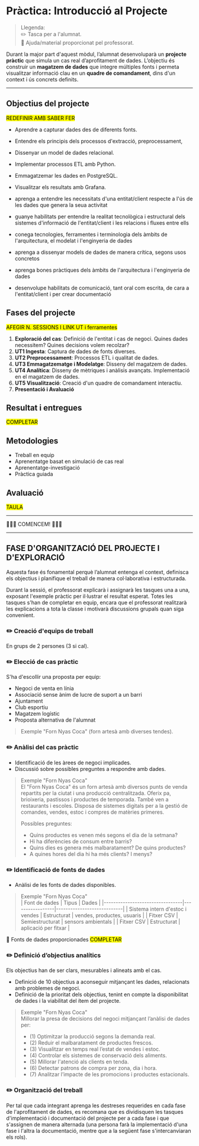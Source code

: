 
# Pràctica: Introducció al Projecte

> Llegenda:  
> :pencil2: Tasca per a l'alumnat.  
> :fishing_pole_and_fish: Ajuda/material proporcionat pel professorat.  

Durant la major part d'aquest mòdul, l’alumnat desenvoluparà un **projecte pràctic** que simula un cas real d’aprofitament de dades. L’objectiu és construir un **magatzem de dades** que integre múltiples fonts i permeta visualitzar informació clau en un **quadre de comandament**, dins d'un context i ús concrets definits.

--- 

## Objectius del projecte

<mark>REDEFINIR AMB SABER FER</mark>

- Aprendre a capturar dades des de diferents fonts.
- Entendre els principis dels processos d'extracció, preprocessament, 
- Dissenyar un model de dades relacional.
- Implementar processos ETL amb Python.
- Emmagatzemar les dades en PostgreSQL.
- Visualitzar els resultats amb Grafana.

- aprenga a entendre les necessitats d'una entitat/client respecte a l'ús de les dades que genera la seua activitat
- guanye habilitats per entendre la realitat tecnològica i estructural dels sistemes d'informació de l'entitat/client i les relacions i fluxes entre ells
- conega tecnologies, ferramentes i terminologia dels àmbits de l'arquitectura, el modelat i l'enginyeria de dades
- aprenga a dissenyar models de dades de manera crítica, segons usos concretos
- aprenga bones pràctiques dels àmbits de l'arquitectura i l'enginyeria de dades
- desenvolupe habilitats de comunicació, tant oral com escrita, de cara a l'entitat/client i per crear documentació  

## Fases del projecte
<mark>AFEGIR N. SESSIONS I LINK UT i ferramentes</mark>

1. **Exploració del cas**: Definició de l'entitat i cas de negoci. Quines dades necessitem? Quines decisions volem recolzar?
2. **UT1 Ingesta**: Captura de dades de fonts diverses.
3. **UT2 Preprocessament**: Processos ETL i qualitat de dades.
3. **UT3 Emmagatzematge i Modelatge**: Disseny del magatzem de dades.
4. **UT4 Analítica**: Disseny de mètriques i anàlisis avançats. Implementació en el magatzem de dades.
5. **UT5 Visualització**: Creació d'un quadre de comandament interactiu.
6. **Presentació i Avaluació**

## Resultat i entregues
<mark>COMPLETAR</mark>

## Metodologies
- Treball en equip
- Aprenentatge basat en simulació de cas real
- Aprenentatge-investigació
- Pràctica guiada

## Avaluació

<mark>TAULA</mark>

---

:checkered_flag::checkered_flag::checkered_flag: COMENCEM! :checkered_flag::checkered_flag::checkered_flag:

---

## FASE D'ORGANITZACIÓ DEL PROJECTE I D'EXPLORACIÓ

Aquesta fase és fonamental perquè l’alumnat entenga el context, definisca els objectius i planifique el treball de manera col·laborativa i estructurada.  

Durant la sessió, el professorat explicarà i assignarà les tasques una a una, exposant l'exemple pràctic per il·lustrar el resultat esperat. Totes les tasques s'han de completar en equip, encara que el professorat realitzarà les explicacions a tota la classe i motivarà discussions grupals quan siga convenient.

### :pencil2: Creació d'equips de treball

En grups de 2 persones (3 si cal).  

### :pencil2: Elecció de cas pràctic

S'ha d'escollir una proposta per equip:
- Negoci de venta en línia
- Associació sense ànim de lucre de suport a un barri
- Ajuntament
- Club esportiu
- Magatzem logístic
- Proposta alternativa de l'alumnat

> Exemple "Forn Nyas Coca" (forn artesà amb diverses tendes).

### :pencil2: Anàlisi del cas pràctic

- Identificació de les àrees de negoci implicades.
- Discussió sobre possibles preguntes a respondre amb dades.

> Exemple "Forn Nyas Coca"  
> El "Forn Nyas Coca" és un forn artesà amb diversos punts de venda repartits per la ciutat i una producció centralitzada. Oferix pa, brioixeria, pastissos i productes de temporada. També ven a restaurants i escoles. Disposa de sistemes digitals per a la gestió de comandes, vendes, estoc i compres de matèries primeres.  
> 
> Possibles preguntes:
> - Quins productes es venen més segons el dia de la setmana?
> - Hi ha diferències de consum entre barris?
> - Quins dies es genera més malbaratament? De quins productes?
> - A quines hores del dia hi ha més clients? I menys?

### :pencil2: Identificació de fonts de dades

- Anàlisi de les fonts de dades disponibles.

> Exemple "Forn Nyas Coca"   
> | Font de dades                   | Tipus           | Dades                      |
> |---------------------------------|-----------------|----------------------------|
> | Sistema intern d'estoc i vendes | Estructurat     | vendes, productes, usuaris |
> | Fitxer CSV                      | Semiestructurat | sensors ambientals         |
> | Fitxer CSV                      | Estructurat     | aplicació per fitxar       |


:fishing_pole_and_fish: Fonts de dades proporcionades
<mark> COMPLETAR </mark>

### :pencil2: Definició d’objectius analítics

Els objectius han de ser clars, mesurables i alineats amb el cas.
- Definició de 10 objectius a aconseguir mitjançant les dades, relacionats amb problemes de negoci. 
- Definició de la prioritat dels objectius, tenint en compte la disponibilitat de dades i la viabilitat del ítem del projecte.

> Exemple "Forn Nyas Coca"  
> Millorar la presa de decisions del negoci mitjançant l’anàlisi de dades per: 
> - (1) Optimitzar la producció segons la demanda real.
> - (2) Reduir el malbaratament de productes frescos.
> - (3) Visualitzar en temps real l’estat de vendes i estoc.
> - (4) Controlar els sistemes de conservació dels aliments.
> - (5) Millorar l'atenció als clients en tenda.
> - (6) Detectar patrons de compra per zona, dia i hora.
> - (7) Analitzar l’impacte de les promocions i productes estacionals.  

### :pencil2: Organització del treball

Per tal que cada integrant aprenga les destreses requerides en cada fase de l'aprofitament de dades, es recomana que es dividisquen les tasques d'implementació i documentació del projecte per a cada fase i que s'assignen de manera alternada (una persona farà la implementació d'una fase i l'altra la documentació, mentre que a la següent fase s'intercanviaran els rols).
